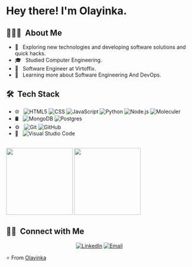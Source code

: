 # Hey there! I'm Olayinka.

## 👨🏻‍💻 &nbsp;About Me 

- 🤔 &nbsp; Exploring new technologies and developing software solutions and quick hacks.
- 🎓 &nbsp; Studied Computer Engineering.
- 💼 &nbsp; Software Engineer at Virtoffix.
- 🌱 &nbsp; Learning more about Software Engineering And DevOps.

## 🛠 &nbsp;Tech Stack

- 🌐 &nbsp;
  ![HTML5](https://img.shields.io/badge/-HTML5-333333?style=flat&logo=HTML5)
  ![CSS](https://img.shields.io/badge/-CSS-333333?style=flat&logo=CSS3&logoColor=1572B6)
  ![JavaScript](https://img.shields.io/badge/-JavaScript-333333?style=flat&logo=javascript)
  ![Python](https://img.shields.io/badge/-Python-333333?style=flat&logo=python)
  ![Node.js](https://img.shields.io/badge/-Node.js-333333?style=flat&logo=node.js)
  ![Moleculer](https://img.shields.io/badge/-Moleculer-333333?style=flat&logo=moleculer)
- 🛢 &nbsp;
  ![MongoDB](https://img.shields.io/badge/-MongoDB-333333?style=flat&logo=mongodb)
  ![Postgres](https://img.shields.io/badge/-PostgresSQL-333333?style=flat&logo=mongodb)
- ⚙️ &nbsp;
  ![Git](https://img.shields.io/badge/-Git-333333?style=flat&logo=git)
  ![GitHub](https://img.shields.io/badge/-GitHub-333333?style=flat&logo=github)
- 🔧 &nbsp;
  ![Visual Studio Code](https://img.shields.io/badge/-Visual%20Studio%20Code-333333?style=flat&logo=visual-studio-code&logoColor=007ACC)


<br/>

<img height="180em" src="https://github-readme-stats.vercel.app/api?username=Horleryheancarh&theme=buefy&show_icons=true" />
<img height="180em" src="https://github-readme-stats.vercel.app/api/top-langs/?username=Horleryheancarh&theme=buefy&layout=compact" />

<br/>

## 🤝🏻 &nbsp;Connect with Me 

<p align="center">
<a href="https://www.linkedin.com/in/horleryheancarh/"><img alt="LinkedIn" src="https://img.shields.io/badge/LinkedIn-Olayinka Oladipo-blue?style=flat-square&logo=linkedin"></a>
<a href="mailto:oladipoolayinka7@gmail.com"><img alt="Email" src="https://img.shields.io/badge/Email-oladipoolayinka7@gmail.com-blue?style=flat-square&logo=gmail"></a>
</p 

⭐️ From [Olayinka](https://github.com/Horleryheancarh)
